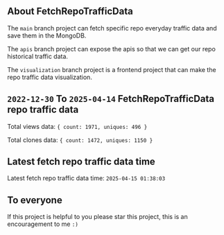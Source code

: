 ## About FetchRepoTrafficData

The `main` branch project can fetch specific repo everyday traffic data and save them in the MongoDB.

The `apis` branch project can expose the apis so that we can get our repo historical traffic data.

The `visualization` branch project is a frontend project that can make the repo traffic data visualization.

## `2022-12-30` To `2025-04-14` FetchRepoTrafficData repo traffic data

Total views data: `{ count: 1971, uniques: 496 }`

Total clones data: `{ count: 1472, uniques: 1150 }`

## Latest fetch repo traffic data time

Latest fetch repo traffic data time: `2025-04-15 01:38:03`

## To everyone

If this project is helpful to you please star this project, this is an encouragement to me `:)`



